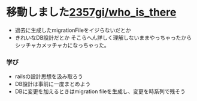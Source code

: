 # 移動しました[2357gi/who_is_there](https://github.com/2357gi/who_is_there)
- 過去に生成したmigrationFileをイジらないだとか
- きれいなDB設計だとか
そこらへん詳しく理解しないままやっちゃったからシッチャカメッチャカになっちゃった。


### 学び
- railsの設計思想を汲み取ろう
- DB設計は事前に一度まとめよう
- DBに変更を加えるときはmigration fileを生成し、変更を時系列で残そう


